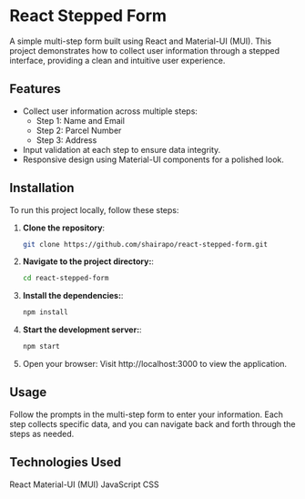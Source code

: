# React Stepped Form

A simple multi-step form built using React and Material-UI (MUI). This project demonstrates how to collect user information through a stepped interface, providing a clean and intuitive user experience.

## Features
- Collect user information across multiple steps:
  - Step 1: Name and Email
  - Step 2: Parcel Number
  - Step 3: Address
- Input validation at each step to ensure data integrity.
- Responsive design using Material-UI components for a polished look.

## Installation

To run this project locally, follow these steps:

1. **Clone the repository**:
   ```bash
   git clone https://github.com/shairapo/react-stepped-form.git
2. **Navigate to the project directory:**:
   ```bash
   cd react-stepped-form
3. **Install the dependencies:**:
   ```bash
   npm install
4. **Start the development server:**:
   ```bash
   npm start
5. Open your browser: Visit http://localhost:3000 to view the application.

## Usage
Follow the prompts in the multi-step form to enter your information. Each step collects specific data, and you can navigate back and forth through the steps as needed.

## Technologies Used
React
Material-UI (MUI)
JavaScript
CSS
   
